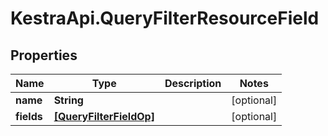 # KestraApi.QueryFilterResourceField

## Properties

Name | Type | Description | Notes
------------ | ------------- | ------------- | -------------
**name** | **String** |  | [optional] 
**fields** | [**[QueryFilterFieldOp]**](QueryFilterFieldOp.md) |  | [optional] 


